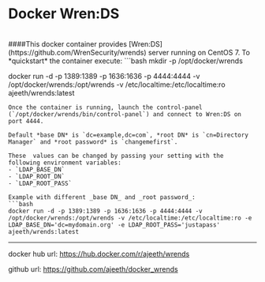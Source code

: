 # Docker Wren:DS

<br>
####This docker container provides [Wren:DS](https://github.com/WrenSecurity/wrends) server running on CentOS 7.
To *quickstart* the container execute:
```bash
mkdir -p /opt/docker/wrends

docker run -d -p 1389:1389 -p 1636:1636 -p 4444:4444 -v /opt/docker/wrends:/opt/wrends -v /etc/localtime:/etc/localtime:ro ajeeth/wrends:latest
```
Once the container is running, launch the control-panel (`/opt/docker/wrends/bin/control-panel`) and connect to Wren:DS on port 4444. 

Default *base DN* is `dc=example,dc=com`, *root DN* is `cn=Directory Manager` and *root password* is `changemefirst`.

These  values can be changed by passing your setting with the following environment variables:
- `LDAP_BASE_DN`
- `LDAP_ROOT_DN`
- `LDAP_ROOT_PASS`

Example with different _base DN_ and _root password_:
```bash
docker run -d -p 1389:1389 -p 1636:1636 -p 4444:4444 -v /opt/docker/wrends:/opt/wrends -v /etc/localtime:/etc/localtime:ro -e LDAP_BASE_DN='dc=mydomain.org' -e LDAP_ROOT_PASS='justapass'  ajeeth/wrends:latest
```

---

docker hub url: https://hub.docker.com/r/ajeeth/wrends

github url: https://github.com/ajeeth/docker_wrends